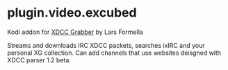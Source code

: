 # plugin.video.excubed
Kodi addon for [XDCC Grabber](https://github.com/lformella/xdcc-grabscher/) by Lars Formella

Streams and downloads IRC XDCC packets, searches ixIRC and your personal XG collection. Can add channels that use websites deisgned with XDCC parser 1.2 beta.
